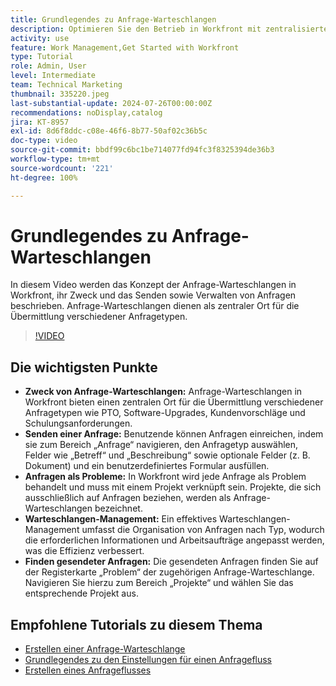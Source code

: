 ```yaml
---
title: Grundlegendes zu Anfrage-Warteschlangen
description: Optimieren Sie den Betrieb in Workfront mit zentralisierten Anfrage-Warteschlangen für Übermittlungen, effizientem Warteschlangen-Management und einfachem Zugriff auf gesendete Anfragen für verbesserte Projekt-Workflows.
activity: use
feature: Work Management,Get Started with Workfront
type: Tutorial
role: Admin, User
level: Intermediate
team: Technical Marketing
thumbnail: 335220.jpeg
last-substantial-update: 2024-07-26T00:00:00Z
recommendations: noDisplay,catalog
jira: KT-8957
exl-id: 8d6f8ddc-c08e-46f6-8b77-50af02c36b5c
doc-type: video
source-git-commit: bbdf99c6bc1be714077fd94fc3f8325394de36b3
workflow-type: tm+mt
source-wordcount: '221'
ht-degree: 100%

---
```


# Grundlegendes zu Anfrage-Warteschlangen

In diesem Video werden das Konzept der Anfrage-Warteschlangen in Workfront, ihr Zweck und das Senden sowie Verwalten von Anfragen beschrieben. Anfrage-Warteschlangen dienen als zentraler Ort für die Übermittlung verschiedener Anfragetypen. 

>[!VIDEO](https://video.tv.adobe.com/v/3447019/?quality=12&learn=on&enablevpops=1&captions=ger)

## Die wichtigsten Punkte

* **Zweck von Anfrage-Warteschlangen:** Anfrage-Warteschlangen in Workfront bieten einen zentralen Ort für die Übermittlung verschiedener Anfragetypen wie PTO, Software-Upgrades, Kundenvorschläge und Schulungsanforderungen.
* **Senden einer Anfrage:** Benutzende können Anfragen einreichen, indem sie zum Bereich „Anfrage“ navigieren, den Anfragetyp auswählen, Felder wie „Betreff“ und „Beschreibung“ sowie optionale Felder (z. B. Dokument) und ein benutzerdefiniertes Formular ausfüllen. 
* **Anfragen als Probleme:** In Workfront wird jede Anfrage als Problem behandelt und muss mit einem Projekt verknüpft sein. Projekte, die sich ausschließlich auf Anfragen beziehen, werden als Anfrage-Warteschlangen bezeichnet. 
* **Warteschlangen-Management:** Ein effektives Warteschlangen-Management umfasst die Organisation von Anfragen nach Typ, wodurch die erforderlichen Informationen und Arbeitsaufträge angepasst werden, was die Effizienz verbessert. 
* **Finden gesendeter Anfragen:** Die gesendeten Anfragen finden Sie auf der Registerkarte „Problem“ der zugehörigen Anfrage-Warteschlange. Navigieren Sie hierzu zum Bereich „Projekte“ und wählen Sie das entsprechende Projekt aus. 


## Empfohlene Tutorials zu diesem Thema

* [Erstellen einer Anfrage-Warteschlange](/help/manage-work/request-queues/create-a-request-queue.md)
* [Grundlegendes zu den Einstellungen für einen Anfragefluss](/help/manage-work/request-queues/understand-settings-for-a-flow-request.md)
* [Erstellen eines Anfrageflusses](/help/manage-work/request-queues/create-a-request-flow.md)

